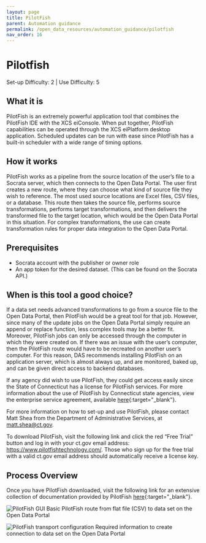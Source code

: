 ```yaml
---
layout: page
title: PilotFish
parent: Automation guidance
permalink: /open_data_resources/automation_guidance/pilotfish
nav_order: 16
---
```


# Pilotfish
Set-up Difficulty: 2 | Use Difficulty: 5 

## What it is
PilotFish is an extremely powerful application tool that combines the PilotFish IDE with the XCS eiConsole. When put together, PilotFish capabilities can be operated through the XCS eiPlatform desktop application. Scheduled updates can be run with ease since PilotFish has a built-in scheduler with a wide range of timing options. 

## How it works
PilotFish works as a pipeline from the source location of the user’s file to a Socrata server, which then connects to the Open Data Portal. The user first creates a new route, where they can choose what kind of source file they wish to reference. The most used source locations are Excel files, CSV files, or a database. This route then takes the source file, performs source transformations, performs target transformations, and then delivers the transformed file to the target location, which would be the Open Data Portal in this situation. For complex transformations, the use can create transformation rules for proper data integration to the Open Data Portal. 

## Prerequisites
* Socrata account with the publisher or owner role 
* An app token for the desired dataset. (This can be found on the Socrata API.) 

## When is this tool a good choice?
If a data set needs advanced transformations to go from a source file to the Open Data Portal, then PilotFish would be a great tool for that job. However, since many of the update jobs on the Open Data Portal simply require an append or replace function, less complex tools may be a better fit. Moreover, PilotFish jobs can only be accessed through the computer in which they were created on. If there was an issue with the user’s computer, then the PilotFish route would have to be recreated on another user’s computer. For this reason, DAS recommends installing PilotFish on an application server, which is almost always up, and are monitored, baked up, and can be given direct access to backend databases. 

If any agency did wish to use PilotFish, they could get access easily since the State of Connecticut has a license for PilotFish services. For more information about the use of PilotFish by Connecticut state agencies, view the enterprise service agreement, available [here](https://portal.ct.gov/-/media/DAS/BEST/Data-Services/DASBESTeServicesEnterpriseDataIntegrationV1.pdf){:target="_blank"}.

For more information on how to set-up and use PilotFish, please contact Matt Shea from the Department of Administrative Services, at [matt.shea@ct.gov](mailto:matt.shea@ct.gov).  

To download PilotFish, visit the following link and click the red “Free Trial” button and log in with your ct.gov email address: https://www.pilotfishtechnology.com/. Those who sign up for the free trial with a valid ct.gov email address should automatically receive a license key.

## Process Overview  
Once you have PilotFish downloaded, visit the following link for an extensive collection of documentation provided by PilotFish [here](https://cms.pilotfishtechnology.com/?_ga=2.258813642.1784563989.1627481862-1295223994.1623077406){:target="_blank"}. 

![PilotFish GUI](../assets/automation_2.png)
Basic PilotFish route from flat file (CSV) to data set on the Open Data Portal

![PilotFish transport configuration](../assets/automation_3.png)
Required information to create connection to data set on the Open Data Portal